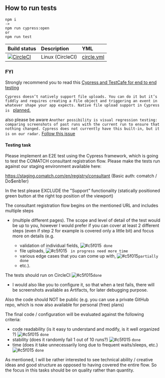 
## How to run tests

```
npm i
->
npm run cypress:open
or
npm run test
```

Build status | Description | YML
:--- | :--- | :---
[![CircleCI](https://circleci.com/gh/Ebazhanov/cypresss.svg?style=svg)](https://circleci.com/gh/Ebazhanov/cypresss) | Linux (CircleCI) | [circle.yml](circle.yml)


### FYI 
Strongly recommend you to read this [Cypress and TestCafe for end to end testing](https://medium.com/yld-engineering-blog/evaluating-cypress-and-testcafe-for-end-to-end-testing-fcd0303d2103) 

```Cypress doesn’t natively support file uploads. You can do it but it’s fiddly and requires creating a File object and triggering an event in whatever shape your app expects. Native file upload support in Cypress is ``` [planned.](https://github.com/cypress-io/cypress/issues/311)

also please be aware
```Another possibility is visual regression testing: comparing screenshots of past runs with the current run to ensure that nothing changed. Cypress does not currently have this built-in, but it is on our radar.``` [Follow this issue](https://github.com/cypress-io/cypress/issues/495)




#### Testing task

Please implement an E2E test using the Cypress framework, which is going to test the COMATCH consultant registration flow. Please make the tests run against our staging environment available here:

https://staging.comatch.com/en/registry/consultant
(Basic auth: comatch / Do$enb1er)

In the test please EXCLUDE the "Support" functionality (statically positioned green button at the right top position of the viewport)

The consultant registration flow begins on the mentioned URL and includes multiple steps 
- (multiple different pages). 
The scope and level of detail of the test would be up to you, 
however I would prefer if you can cover at least 2 different steps 
(even if step 2 for example is covered only a little bit) 
and focus more on details (e.g. 

	- validation of individual fields, ![#c5f015](https://placehold.it/15/c5f015/000000?text=+)``` done```
	- file uploads, ![#c5f015](https://placehold.it/15/c5f015/000000?text=+) ``` in progress need more time```
	- various edge cases that you can come up with, ![#c5f015](https://placehold.it/15/c5f015/000000?text=+)```partially done```
	- etc.). 

The tests should run on CircleCI ![#c5f015](https://placehold.it/15/c5f015/000000?text=+)```done```

- I would also like you to configure it, so that when a test fails, there will be screenshots available as Artifacts, for later debugging purpose.

Also the code should NOT be public (e.g. you can use a private GitHub repo, which is now also available for personal (free) plans)

The final code / configuration will be evaluated against the following criteria:
- code readability (is it easy to understand and modify, is it well organized ?) ![#c5f015](https://placehold.it/15/c5f015/000000?text=+) ```done```
- stability (does it randomly fail 1 out of 10 runs?) ![#c5f015](https://placehold.it/15/c5f015/000000?text=+) ```done```
- time (does it take unnecessarily long due to frequent waits/sleeps, etc.) ![#c5f015](https://placehold.it/15/c5f015/000000?text=+) ```done```

As mentioned, I will be rather interested to see technical ability / creative ideas and good structure as opposed to having covered the entire flow. So the focus in this tasks should be on quality rather than quantity. 